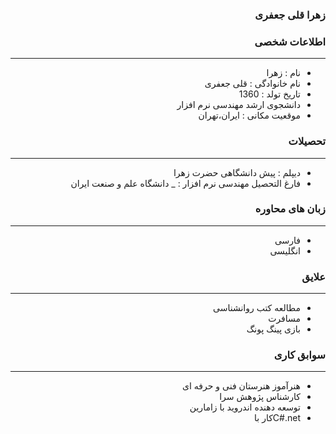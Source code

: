 <style type="text/css">
body{
 direction:rtl;
}
</style>
### زهرا قلی جعفری

### اطلاعات شخصی

---
+ نام : زهرا
+ نام خانوادگی : قلی جعفری
+ تاریخ تولد : 1360
+ دانشجوی ارشد مهندسی نرم افزار 
+ موقعیت مکانی : ایران،تهران


### تحصیلات

---
+ دیپلم : پیش دانشگاهی حضرت زهرا
+ فارغ التحصیل مهندسی نرم افزار : 
_ دانشگاه علم و صنعت ایران 

### زبان های محاوره

---
+ فارسی
+ انگلیسی

### علایق

---  
+ مطالعه کتب روانشناسی
+ مسافرت
+ بازی پینگ پونگ

### سوابق کاری

---
+ هنرآموز هنرستان فنی و حرفه ای
+ کارشناس پژوهش سرا
+ توسعه دهنده اندروید با زامارین
+ C#.netکار با



